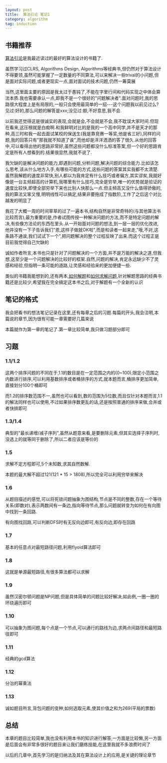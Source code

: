 ```yaml
---
layout: post
title:  算法引论 笔记1
category: algorithm
tag: induction
---
```


## 书籍推荐

[算法引论][manber]是我最近读过的最好的算法设计的书籍了.

虽然学习过CLRS, Algorithms Design, Algorithms等经典书,但仍然对于算法设计不得要领,虽然可能掌握了一定数量的不同算法,可以来解决一些trival的小问题,但是面对实际问题,或者更现实一点,面对面试的技术问题,仍然一筹莫展

当然,这里面主要的原因是我太过于愚钝了,不能在字里行间和代码实现之中体会算法本质.我也需要承认一点,即我不是一个很好的"问题解决者".面对问题时,我的思路很大程度上是有局限的,一般只会使用最简单的一招---这个问题我以前见过么?见过:好的,那么问题的解答是xxx;没见过:额,不好意思,我不会.

以前我还觉得这是很诚实的表现,会就是会,不会就是不会,我不耽误大家时间.但现在看来,这压根就是白痴啊.和我鲜明对比的是我的一个高中同学,并不是天才的那种,高三时和我一起去面试某校的保送生(我是靠竞赛一等奖,他是省三好),同样的问题,我的回答只有"那我就不知道了诶",而他却是洋洋洒洒的答了很久.从他的回答中,可以看得出他的思路非常好,虽然这些问题都没什么标准答案,但一个好的思路肯定是所有人想看到的.结果很显然,我就不说了.

我欠缺的是解决问题的能力,即遇到问题,分析问题,解决问题的综合能力.比如该怎么思考,该从什么地方入手,有哪些可能的方式,这些问题的答案其实我都不太清楚.虽然我解题的速度非常快,别人都以为我肯定有什么技巧或者偏方,其实谬矣,我就好像是一台主频超高的计算机,我哪里有什么技巧,完全是穷举,唯一的优势就是验证的速度比较快,即使全部穷举下来也比别人快那么一点.但主频高又没什么值得骄傲的,我的算法又笨又慢,明明线性可以搞定,结果非要拖成了指数阶,工作了之后这个对比越发的明显了

我花了大概一周的时间草草的过了一遍本书,结构自然是非常奇特的(与其他算法书比较而言),最为重要的是,作者试图传授一种解决问题的方法,而不是特定问题的解决,有些像方法论的东西在里头.从一开始面对问题的想法,到一层一层的优化改进,他并没有一下子告诉我们"恩,这样子做就OK啦",而是和读者一起来走,"哦,不对,这条路不通诶,我们试试下一个",把问题解决的整个过程反映了出来.而这个过程正是目前我觉得自己欠缺的

诚如作者所言,本书也只是针对了问题解决的一个方面,并不是万能的解决之道,但我想,这至少是一个问题解决的比较好的框架.自然,问题的解决,肯定永远缺少不了灵感和经验,但指明一条可能的道路,让灵感和经验来的更加便捷一些.

类似的书籍我能想到的,还有两本,[如何解题][polya]和[如何求解问题][fogel],针对解题思路的经典书籍还是比较少,希望我在完全搞定这本书之后,对于解题有一个全新的认识

## 笔记的格式

我会把看书的想法笔记记录在这里,还有每章之后的习题.每篇的开头,我会注明,本篇说的章节,因为很有可能一章需要好几篇来说

本篇就作为第一章的笔记了.第一章比较简单,我只做习题部分即可

## 习题

### 1.1/1.2

这两个排序问题的不同在于,1.1的数目是在一定范围之内的(0~100),限定小范围之内数进行排序,可以利用基数排序或者桶排序的方式,就本题而言,桶排序更加简单,直接划分100个桶即可

而1.2的排序数范围不一,虽然也可以看到,数的范围为5位数,而且仅针对本题而言,1.1的解法同样也可以使用,不过如果排序数更乱的话,还是按照普通的排序来做,合并或者快排即可

### 1.3/1.4

典型的"最长递增/减子序列",虽然从题意来看,是要删除元素,但其实选择子序列时,没选上的就等同于删除了,所以二者应该是等价的

### 1.5

求解不定方程即可,5个未知数,求其自然数解.

本题的最大解不超过121(121 * 15 > 1808),所以完全可以利用穷举来解决

### 1.6

从题目描述的感觉,可以将死锁问题抽象为图结构,节点是不同的整数,存在一个等待关系(即数对),表示两数间有一条边,指向等待节点,那么问题就转变为如何在有向图中找到一条回路.

有向图找回路,可以判断DFS时有无反向边即可,有反向边,即存在回路

### 1.7

基本的任意点对最短路径问题,利用flyoid算法即可

### 1.8

这就是单源最短路径,有很多算法都可以求解

### 1.9

虽然汉密尔顿问题是NP问题,但是具体简单的问题比较好解决,如此例,一圈一圈的环绕遍历即可

### 1.10

可以抽象为图问题,每个点是一个节点,可以通行的路线为边,求两点间路径和最短路径即可

### 1.11

经典的gcd算法

### 1.12

分治的幂乘法

### 1.13

诚如题目所言,背包问题的变种,如何选取元素,使其价值之和为269(平局的票数)

## 总结

本章的题目比较简单,我也没有利用本书的知识进行解答,一方面是比较懒,另一方面是后面会有非常多很好的题目来让我们磨练技能,在这里我就不多浪费时间了

以后的几章中,首先学习的是归纳法及其在算法设计上的应用,是关键的理论章节

[manber]: http://book.douban.com/subject/4178907/
[polya]: http://book.douban.com/subject/2124114/
[fogel]: http://book.douban.com/subject/1232071/
